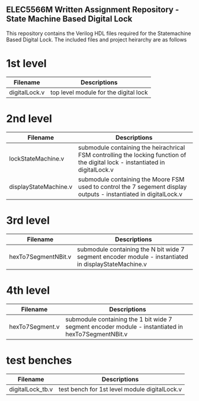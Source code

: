 ## ELEC5566M Written Assignment Repository - State Machine Based Digital Lock 

This repository contains the Verilog HDL files required for the Statemachine Based Digital Lock.
The included files and project heirarchy are as follows

# 1st level

| Filename 				| Descriptions                 			 |
|--------------------|---------------------------------------|
| digitalLock.v     	| top level module for the digital lock |

# 2nd level

| Filename 						| Descriptions                 			|
|--------------------------|--------------------------------------|
| lockStateMachine.v 		| submodule containing the heirachrical FSM controlling the locking function of the digital lock - instantiated in digitalLock.v |
| displayStateMachine.v 	| submodule containing the Moore FSM used to control the 7 segement display outputs - instantiated in digitalLock.v |

# 3rd level

| Filename 						| Descriptions                 			|
|--------------------------|--------------------------------------|
|hexTo7SegmentNBit.v			| submodule containing the N bit wide 7 segment encoder module - instantiated in displayStateMachine.v |

# 4th level

| Filename 						| Descriptions                 			|
|--------------------------|--------------------------------------|
|hexTo7Segment.v				| submodule containing the 1 bit wide 7 segment encoder module - instantiated in hexTo7SegmentNBit.v	|

# test benches

| Filename 						| Descriptions                 			|
|--------------------------|--------------------------------------|
| digitalLock_tb.v 			| test bench for 1st level module digitalLock.v |